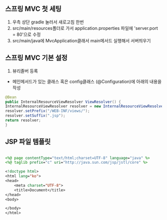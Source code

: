 
## 스프링 MVC 첫 세팅
1. 우측 상단 gradle 눌러서 새로고침 한번
2. src/main/resources폴더로 가서 application.properties 파일에 'server.port = 80'으로 수정
3. src/main/java에 MvcApplication클래서 main메서드 실행해서 서버띄우기

## 스프링 MVC 기본 설정
1. 뷰리졸버 등록
- 메인메서드가 있는 클래스 혹은 config클래스 (@Configuration)에 아래의 내용을 작성
``` java
@Bean
public InternalResourceViewResolver ViewResolver() {
InternalResourceViewResolver resolver = new InternalResourceViewResolver();
resolver.setPrefix("/WEB-INF/views/");
resolver.setSuffix(".jsp");
return resolver;
}
```

## JSP 파일 템플릿
```jsp

<%@ page contentType="text/html;charset=UTF-8" language="java" %>
<%@ taglib prefix="c" uri="http://java.sun.com/jsp/jstl/core" %>

<!doctype html>
<html lang="ko">
<head>
    <meta charset="UTF-8">
    <title>Document</title>
</head>
<body>

</body>
</html>
```
